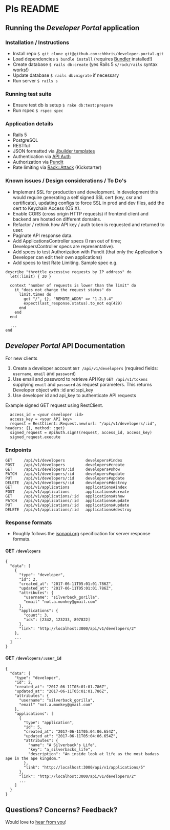 # Pls README

## Running the _Developer Portal_ application

### Installation / Instructions
* Install repo `$ git clone git@github.com:chhhris/developer-portal.git`
* Load dependencies `$ bundle install` (requires [Bundler](http://bundler.io/) installed!)
* Create database `$ rails db:create` (yes Rails 5 `s/rack/rails` syntax works!)
* Update database `$ rails db:migrate` if necessary
* Run server `$ rails s`

### Running test suite
* Ensure test db is setup `$ rake db:test:prepare`
* Run rspec `$ rspec spec`

### Application details
* Rails 5
* PostgreSQL
* RESTful
* JSON formatted via [Jbuilder templates](https://github.com/rails/jbuilder)
* Authentication via [API Auth](https://github.com/mgomes/api_auth)
* Authorization via [Pundit](https://github.com/elabs/pundit)
* Rate limiting via [Rack::Attack](https://github.com/kickstarter/rack-attack) (Kickstarter)

### Known issues / Design considerations / To Do's
* Implement SSL for production and development. In development this would require generating a self signed SSL cert (key, csr and certificate), updating configs to force SSL in prod and dev files, add the cert to Keychain Access (OS X).
* Enable CORS (cross origin HTTP requests) if frontend client and backend are hosted on different domains.
* Refactor / rethink how API key / auth token is requested and returned to user.
* Paginate API response data.
* Add ApplicationsController specs (I ran out of time; DevelopersController specs are representative).
* Add specs to test Authorization with Pundit (that only the Application's Developer can edit their own applications)
* Add specs to test Rate Limiting. Sample spec e.g.
```
describe "throttle excessive requests by IP address" do
  let(:limit) { 20 }

  context "number of requests is lower than the limit" do
    it "does not change the request status" do
      limit.times do
        get "/", {}, "REMOTE_ADDR" => "1.2.3.4"
        expect(last_response.status).to_not eq(429)
      end
    end
  end

  ...
end
```

## _Developer Portal_ API Documentation

For new clients
1. Create a developer account `GET /api/v1/developers` (required fields: `username`, `email` and `password`)
2. Use email and password to retrieve API Key `GET /api/v1/tokens` supplying `email` and `password` as request parameters. This returns Developer object with :id and :api_key
3. Use developer id and api_key to authenticate API requests

Example signed GET request using RestClient.
```
  access_id = <your developer :id>
  access_key = <your API key>
  request = RestClient::Request.new(url: "/api/v1/developers/:id", headers: {}, method: :get)
  signed_request = ApiAuth.sign!(request, access_id, access_key)
  signed_request.execute
```

### Endpoints
```
GET     /api/v1/developers         developers#index
POST    /api/v1/developers         developers#create
GET     /api/v1/developers/:id     developers#show
PATCH   /api/v1/developers/:id     developers#update
PUT     /api/v1/developers/:id     developers#update
DELETE  /api/v1/developers/:id     developers#destroy
GET     /api/v1/applications       applications#index
POST    /api/v1/applications       applications#create
GET     /api/v1/applications/:id   applications#show
PATCH   /api/v1/applications/:id   applications#update
PUT     /api/v1/applications/:id   applications#update
DELETE  /api/v1/applications/:id   applications#destroy
```

### Response formats
* Roughly follows the [jsonapi.org](http://jsonapi.org/format/) specification for server response formats.

#### **GET** `/developers`
```
{
  "data": [
    {
      "type": "developer",
      "id": 2,
      "created_at": "2017-06-11T05:01:01.786Z",
      "updated_at": "2017-06-11T05:01:01.786Z",
      "attributes": {
        "username": "silverback_gorilla",
        "email" "not.a.monkey@gmail.com"
      },
      "applications": {
        "count": 3,
        "ids": [2342, 123233, 897822]
      },
      "link": "http://localhost:3000/api/v1/developers/2"
    },
    ...
  ]
}
```

#### **GET** `/developers/:user_id`
```
{
  "data": {
    "type": "developer",
    "id": 2,
    "created_at": "2017-06-11T05:01:01.786Z",
    "updated_at": "2017-06-11T05:01:01.786Z",
    "attributes": {
      "username": "silverback_gorilla",
      "email" "not.a.monkey@gmail.com"
    },
    "applications": [
      {
        "type": "application",
        "id": 5,
        "created_at": "2017-06-11T05:04:06.654Z",
        "updated_at": "2017-06-11T05:04:06.654Z",
        "attributes": {
          "name": "A Silverback's Life",
          "key": "a_silverbacks_life",
          "description": "An inside look at life as the most badass ape in the ape kingdom."
        },
        "link": "http://localhost:3000/api/v1/applications/5"
      },
      "link": "http://localhost:3000/api/v1/developers/2"
      ...
    ]
  }
}
```

## Questions? Concerns? Feedback?
Would love to [hear from you](https://twitter.com/chhhris)!
